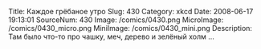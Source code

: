 Title: Каждое грёбаное утро 
Slug: 430 
Category: xkcd 
Date: 2008-06-17 19:13:01 
SourceNum: 430 
Image: /comics/0430.png 
MicroImage: /comics/0430_micro.png 
MiniImage: /comics/0430_mini.png 
Description: Там было что-то про чашку, меч, дерево и зелёный холм ...
 

